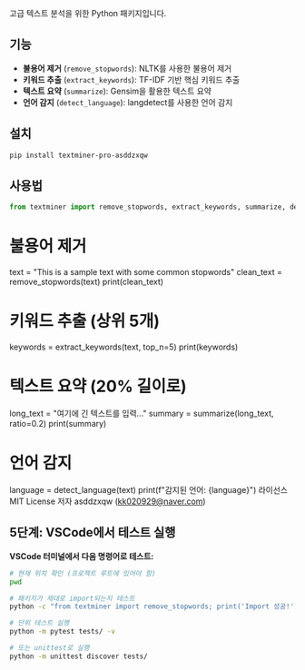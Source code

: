 고급 텍스트 분석을 위한 Python 패키지입니다.

## 기능

- **불용어 제거** (`remove_stopwords`): NLTK를 사용한 불용어 제거
- **키워드 추출** (`extract_keywords`): TF-IDF 기반 핵심 키워드 추출 
- **텍스트 요약** (`summarize`): Gensim을 활용한 텍스트 요약
- **언어 감지** (`detect_language`): langdetect를 사용한 언어 감지

## 설치

```bash
pip install textminer-pro-asddzxqw
```

## 사용법
```python
from textminer import remove_stopwords, extract_keywords, summarize, detect_language
```
# 불용어 제거
text = "This is a sample text with some common stopwords"
clean_text = remove_stopwords(text)
print(clean_text)

# 키워드 추출 (상위 5개)
keywords = extract_keywords(text, top_n=5)
print(keywords)

# 텍스트 요약 (20% 길이로)
long_text = "여기에 긴 텍스트를 입력..."
summary = summarize(long_text, ratio=0.2)
print(summary)

# 언어 감지
language = detect_language(text)
print(f"감지된 언어: {language}")
라이선스
MIT License
저자
asddzxqw (kk020929@naver.com)

## 5단계: VSCode에서 테스트 실행

**VSCode 터미널에서 다음 명령어로 테스트:**
```bash
# 현재 위치 확인 (프로젝트 루트에 있어야 함)
pwd

# 패키지가 제대로 import되는지 테스트
python -c "from textminer import remove_stopwords; print('Import 성공!')"

# 단위 테스트 실행
python -m pytest tests/ -v

# 또는 unittest로 실행
python -m unittest discover tests/
```
